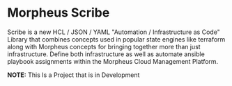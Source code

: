 # Morpheus Scribe

Scribe is a new HCL / JSON / YAML "Automation / Infrastructure as Code" Library that combines concepts used in popular state engines like terraform along with Morpheus concepts for bringing together more than just infrastructure. Define both infrastructure as well as automate ansible playbook assignments within the Morpheus Cloud Management Platform.

**NOTE:** This Is a Project that is in Development